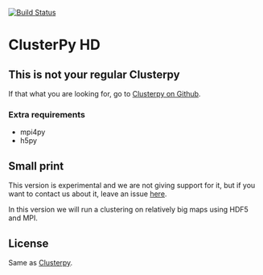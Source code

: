 [![Build Status](https://travis-ci.org/clusterpy/clusterpy-hd.png?branch=master)](https://travis-ci.org/clusterpy/clusterpy)

# ClusterPy HD

## This is not your regular Clusterpy
If that what you are looking for, go to [Clusterpy on Github][1].

### Extra requirements
 * mpi4py
 * h5py

## Small print
This version is experimental and we are not giving support for it, but if you
want to contact us about it, leave an issue [here][2].

In this version we will run a clustering on relatively big maps using HDF5 and
MPI.

## License
Same as [Clusterpy][1].



[1]: https://github.com/clusterpy/clusterpy  "Clusterpy on Github"
[2]: https://github.com/clusterpy/clusterpy-hd/issues "Clspy HD issues"
